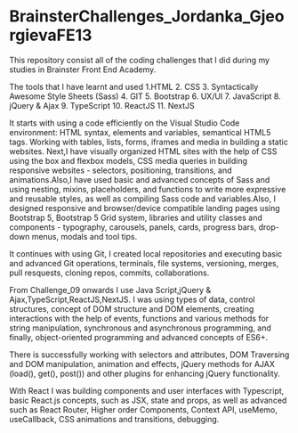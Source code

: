 # BrainsterChallenges_Jordanka_GjeorgievaFE13


This repository consist all of the  coding challenges that I did during my studies in Brainster Front End Academy.

The tools that I have learnt and used
1.HTML
2. CSS
3. Syntactically Awesome Style Sheets (Sass)
4. GIT
5. Bootstrap
6. UX/UI
7. JavaScript
8. jQuery & Ajax
9. TypeScript
10. ReactJS
11. NextJS


It starts with using  a code efficiently on the Visual Studio Code environment: HTML syntax, elements and variables, semantical HTML5 tags. Working with tables, lists, forms, iframes and media in building a static websites.
Next,I have  visually organized HTML sites with the help of CSS using the box and flexbox models, CSS media queries in building responsive websites - selectors, positioning, transitions, and animations.Also,I have  used basic and advanced concepts of Sass and using nesting, mixins, placeholders, and functions to write more expressive and reusable styles, as well as compiling Sass code and variables.Also, I designed responsive and browser/device compatible landing pages using Bootstrap 5, Bootstrap 5 Grid system, libraries and utility classes and components - typography, carousels, panels, cards, progress bars, drop-down menus, modals and tool tips.

It continues with using Git, I created local repositories and executing basic and advanced Git operations, terminals, file systems, versioning, merges, pull resquests, cloning repos, commits, collaborations.

From Challenge_09 onwards I use  Java Script,jQuery & Ajax,TypeScript,ReactJS,NextJS.
I was using types of data, control structures, concept of DOM structure and DOM elements, creating interactions with the help of events, functions and various methods for string manipulation, synchronous and asynchronous programming, and finally, object-oriented programming and advanced concepts of ES6+.

There is successfully working with selectors and attributes, DOM Traversing and DOM manipulation, animation and effects, jQuery methods for AJAX (load(), get(), post()) and other plugins for enhancing jQuery functionality.

With React I was building components and user interfaces with Typescript, basic React.js concepts, such as JSX, state and props, as well as advanced such as React Router, Higher order Components, Context API, useMemo, useCallback, CSS animations and transitions, debugging.

